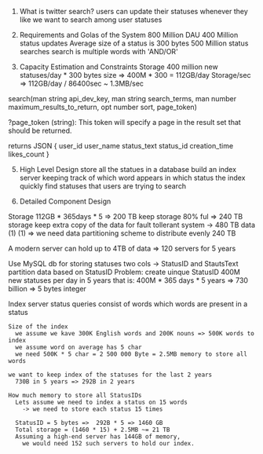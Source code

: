 1. What is twitter search?
  users can update their statuses whenever they like
  we want to search among user statuses

2. Requirements and Golas of the System
  800 Million DAU
  400 Million status updates
  Average size of a status is 300 bytes
  500 Million status searches
  search is multiple words with 'AND/OR'

3. Capacity Estimation and Constraints
  Storage 400 million new statuses/day * 300 bytes size =>
    400M * 300 = 112GB/day
  Storage/sec => 112GB/day / 86400sec ~ 1.3MB/sec

search(man string api_dev_key,
       man string search_terms,
       man number maximum_results_to_return,
       opt number sort,
       page_token)

?page_token (string): This token will specify a page in the result set that should be returned.

returns JSON
{
  user_id
  user_name
  status_text
  status_id
  creation_time
  likes_count
}

5. High Level Design
  store all the statues in a database
  build an index server keeping track of which word appears in which status
  the index quickly find statuses that users are trying to search

6. Detailed Component Design

  Storage
    112GB * 365days * 5 => 200 TB
    keep storage 80% ful => 240 TB storage
    keep extra copy of the data for fault tollerant system -> 480 TB data (1)
    (1) => we need data partitioning scheme to distribute evenly 240 TB

  A modern server can hold up to 4TB of data => 120 servers for 5 years

  Use MySQL db for storing statuses 
    two cols -> StatusID and StautsText
    partition data based on StatusID
      Problem: create uinque StatusID
      400M new statuses per day in 5 years that is:
      400M * 365 days * 5 years => 730 billion => 5 bytes integer

  Index server
    status queries consist of words
    which words are present in a status

    Size of the index
      we assume we kave 300K English words and 200K nouns => 500K words to index
      we assume word on average has 5 char
      we need 500K * 5 char = 2 500 000 Byte = 2.5MB memory to store all words

    we want to keep index of the statuses for the last 2 years
      730B in 5 years => 292B in 2 years

    How much memory to store all StatusIDs
      Lets assume we need to index a status on 15 words
        -> we need to store each status 15 times

      StatusID = 5 bytes =>  292B * 5 => 1460 GB
      Total storage = (1460 * 15) + 2.5MB ~= 21 TB
      Assuming a high-end server has 144GB of memory,
        we would need 152 such servers to hold our index.
